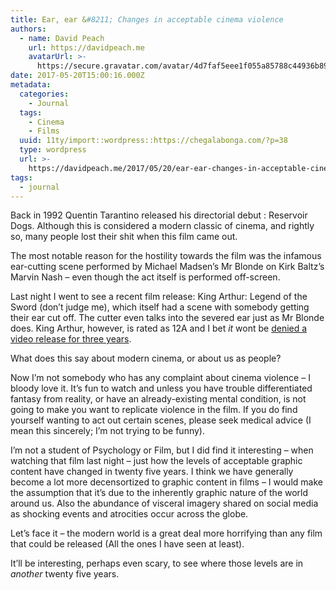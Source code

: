 ```yaml
---
title: Ear, ear &#8211; Changes in acceptable cinema violence
authors:
  - name: David Peach
    url: https://davidpeach.me
    avatarUrl: >-
      https://secure.gravatar.com/avatar/4d7faf5eee1f055a85788c44936b8995eaab6dfb004e7854ec747ccb272e91ee?s=96&d=mm&r=g
date: 2017-05-20T15:00:16.000Z
metadata:
  categories:
    - Journal
  tags:
    - Cinema
    - Films
  uuid: 11ty/import::wordpress::https://chegalabonga.com/?p=38
  type: wordpress
  url: >-
    https://davidpeach.me/2017/05/20/ear-ear-changes-in-acceptable-cinema-violence/
tags:
  - journal
---
```

Back in 1992 Quentin Tarantino released his directorial debut : Reservoir Dogs. Although this is considered a modern classic of cinema, and rightly so, many people lost their shit when this film came out.

The most notable reason for the hostility towards the film was the infamous ear-cutting scene performed by Michael Madsen’s Mr Blonde on Kirk Baltz’s Marvin Nash – even though the act itself is performed off-screen.

Last night I went to see a recent film release: King Arthur: Legend of the Sword (don’t judge me), which itself had a scene with somebody getting their ear cut off. The cutter even talks into the severed ear just as Mr Blonde does. King Arthur, however, is rated as 12A and I bet _it_ wont be [denied a video release for three years](http://www.telegraph.co.uk/films/0/reservoir-dogs-banned-uk-shot-arm-quentin-tarantino/).

What does this say about modern cinema, or about us as people?

Now I’m not somebody who has any complaint about cinema violence – I bloody love it. It’s fun to watch and unless you have trouble differentiated fantasy from reality, or have an already-existing mental condition, is not going to make you want to replicate violence in the film. If you do find yourself wanting to act out certain scenes, please seek medical advice (I mean this sincerely; I’m not trying to be funny).

I’m not a student of Psychology or Film, but I did find it interesting – when watching that film last night – just how the levels of acceptable graphic content have changed in twenty five years. I think we have generally become a lot more decensortized to graphic content in films – I would make the assumption that it’s due to the inherently graphic nature of the world around us. Also the abundance of visceral imagery shared on social media as shocking events and atrocities occur across the globe.

Let’s face it – the modern world is a great deal more horrifying than any film that could be released (All the ones I have seen at least).

It’ll be interesting, perhaps even scary, to see where those levels are in _another_ twenty five years.